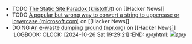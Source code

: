 - TODO [The Static Site Paradox (kristoff.it)](https://news.ycombinator.com/item?id=41775238) on [[Hacker News]]
- TODO [A popular but wrong way to convert a string to uppercase or lowercase (microsoft.com)](https://news.ycombinator.com/item?id=41774871) on [[Hacker News]]
- DOING [An e-waste dumping ground (npr.org)](https://news.ycombinator.com/item?id=41765334) on [[Hacker News]]
  :LOGBOOK:
  CLOCK: [2024-10-26 Sat 19:29:21]
  :END:
  @@html: <img src="https://npr.brightspotcdn.com/dims3/default/strip/false/crop/4000x2668+0+0/resize/2600/quality/85/format/webp/?url=http%3A%2F%2Fnpr-brightspot.s3.amazonaws.com%2F31%2F74%2F826f9ef6442ca452b3fa97333577%2Fakatire.jpg" class="article-cover" />@@